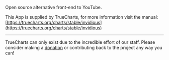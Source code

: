 Open source alternative front-end to YouTube.

This App is supplied by TrueCharts, for more information visit the manual: [https://truecharts.org/charts/stable/invidious](https://truecharts.org/charts/stable/invidious)

---

TrueCharts can only exist due to the incredible effort of our staff.
Please consider making a [donation](https://truecharts.org/about/sponsor) or contributing back to the project any way you can!
